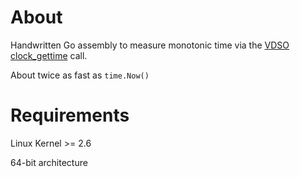 # About
Handwritten Go assembly to measure monotonic time via the [VDSO clock_gettime](https://man7.org/linux/man-pages/man7/vdso.7.html) call.

About twice as fast as `time.Now()`

# Requirements
Linux Kernel >= 2.6

64-bit architecture
